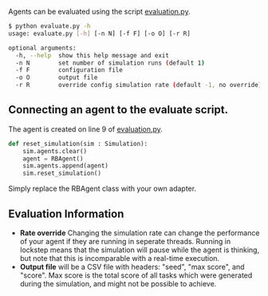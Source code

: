 Agents can be evaluated using the script [evaluation.py](../blob/main/evaluate.py).

```bash
$ python evaluate.py -h
usage: evaluate.py [-h] [-n N] [-f F] [-o O] [-r R]

optional arguments:
  -h, --help  show this help message and exit
  -n N        set number of simulation runs (default 1)
  -f F        configuration file
  -o O        output file
  -r R        override config simulation rate (default -1, no override)
```

## Connecting an agent to the evaluate script.

The agent is created on line 9 of  [evaluation.py](../blob/main/evaluate.py#L9).
```python
def reset_simulation(sim : Simulation):
    sim.agents.clear()
    agent = RBAgent()
    sim.agents.append(agent)
    sim.reset_simulation()
```
Simply replace the RBAgent class with your own adapter.

## Evaluation Information

- **Rate override** Changing the simulation rate can change the performance of your agent if they are running in seperate threads. Running in lockstep means that the simulation will pause while the agent is thinking, but note that this is incomparable with a real-time execution.
- **Output file** will be a CSV file with headers: "seed", "max score", and "score". Max score is the total score of all tasks which were generated during the simulation, and might not be possible to achieve.